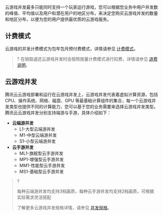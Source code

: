 云游戏并发最多只能同时支持一个玩家运行游戏，您可以根据您业务中用户并发数的峰值、平均值以及用户和潜在用户的地区分布，来决定您购买云游戏并发的数量和地区分布，以便为您的用户提供最优质的云游戏服务。


## 计费模式

云游戏的并发计费模式为包年包月预付费模式，详情请参见 [计费模式](https://cloud.tencent.com/document/product/1162/46101#jump_billing)。

>? 在销毁退还云游戏并发时会按照按量计费模式进行扣费，详情请参见 [退费说明](https://cloud.tencent.com/document/product/1162/46102)。

## 云游戏并发

腾讯云云游戏部署和运行在云游戏并发上，云游戏并发代表着虚拟计算资源，包括 CPU、操作系统、网络、磁盘、GPU 等最基础计算组件的集合，每一个云游戏并发类型也提供不同的计算能力，您可以基于您的业务需要来选择云游戏并发类型。
腾讯云云游戏并发分别支持端游与手游，具体介绍如下：

- **云端游并发**
  - L1-大型云端游并发
  - M1-中型云端游并发
  - S1-小型云端游并发
- **云手游并发**
  - ML1-旗舰型云手游并发
  - MP1-增强型云手游并发
  - MM1-性能型云手游并发
  - MS1-基础型云手游并发


>? 
>
>每种云端游并发均支持3档画质，每种云手游并发均支持2档画质，可根据实际需求灵活搭配
>
>了解更多云游戏并发规格详情，请参见  [并发规格](https://cloud.tencent.com/document/product/1162/46101#jump_instance)。
